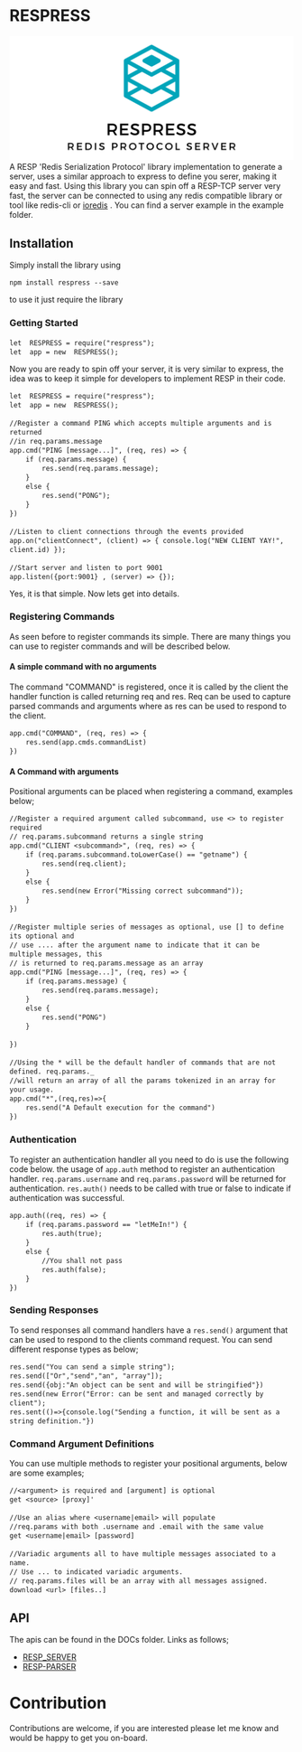 
# RESPRESS 
![enter image description here](https://github.com/ywadi/respress/raw/5abe18a745ca2fc0e54629e84b77dae584c1eb35/assets/respress.png)
A RESP 'Redis Serialization Protocol' library implementation to generate a server, uses a similar approach to express to define you serer, making it easy and fast.
Using this library you can spin off a RESP-TCP server very fast, the server can be connected to using any redis compatible library or tool like redis-cli or [ioredis](https://www.npmjs.com/package/ioredis) .
You can find a server example in the example folder. 
## Installation 
Simply install the library using 

    npm install respress --save
 to use it just require the library

### Getting Started
    let  RESPRESS = require("respress");
    let  app = new  RESPRESS();
Now you are ready to spin off your server, it is very similar to express, the idea was to keep it simple for developers to implement RESP in their code.

    let  RESPRESS = require("respress");
    let  app = new  RESPRESS();
    
    //Register a command PING which accepts multiple arguments and is returned 
    //in req.params.message
    app.cmd("PING [message...]", (req, res) => {
        if (req.params.message) {
            res.send(req.params.message);
        }
        else {
            res.send("PONG");
        }
    })
    
    //Listen to client connections through the events provided 
    app.on("clientConnect", (client) => { console.log("NEW CLIENT YAY!", client.id) });

    //Start server and listen to port 9001
    app.listen({port:9001} , (server) => {});

Yes, it is that simple. Now lets get into details. 

### Registering Commands 
As seen before to register commands its simple. There are many things you can use to register commands and will be described below. 
#### A simple command with no arguments 
The command "COMMAND" is registered, once it is called by the client the handler function is called returning req and res. Req can be used to capture parsed commands and arguments where as res can be used to respond to the client. 

    app.cmd("COMMAND", (req, res) => {
        res.send(app.cmds.commandList)
    })
    
#### A Command with arguments 
Positional arguments can be placed when registering a command, examples below; 

	//Register a required argument called subcommand, use <> to register required
	// req.params.subcommand returns a single string 
    app.cmd("CLIENT <subcommand>", (req, res) => {
        if (req.params.subcommand.toLowerCase() == "getname") {
            res.send(req.client);
        }
        else {
            res.send(new Error("Missing correct subcommand"));
        }
    })
    
    //Register multiple series of messages as optional, use [] to define its optional and
    // use .... after the argument name to indicate that it can be multiple messages, this 
    // is returned to req.params.message as an array
    app.cmd("PING [message...]", (req, res) => {
        if (req.params.message) {
            res.send(req.params.message);
        }
        else {
            res.send("PONG")
        }
    
    })
    
    //Using the * will be the default handler of commands that are not defined. req.params._ 
    //will return an array of all the params tokenized in an array for your usage.
    app.cmd("*",(req,res)=>{
        res.send("A Default execution for the command")
    })

### Authentication

To register an authentication handler all you need to do is use the following code below. the usage of `app.auth` method to register an authentication handler. `req.params.username` and `req.params.password` will be returned for authentication. `res.auth()` needs to be called with true or false to indicate if authentication was successful. 

    app.auth((req, res) => {
        if (req.params.password == "letMeIn!") {
            res.auth(true);
        }
        else {
            //You shall not pass
            res.auth(false);
        }
    })

### Sending Responses 
To send responses all command handlers have a `res.send()` argument that can be used to respond to the clients command request. You can send different response types as below;

    res.send("You can send a simple string");
    res.send(["Or","send","an", "array"]);
    res.send({obj:"An object can be sent and will be stringified"})
    res.send(new Error("Error: can be sent and managed correctly by client");
    res.sent(()=>{console.log("Sending a function, it will be sent as a string definition."})

### Command Argument Definitions 
You can use multiple methods to register your positional arguments, below are some examples;

    //<argument> is required and [argument] is optional 
    get <source> [proxy]'
    
    //Use an alias where <username|email> will populate 
    //req.params with both .username and .email with the same value
    get <username|email> [password]
    
    //Variadic arguments all to have multiple messages associated to a name. 
    // Use ... to indicated variadic arguments. 
    // req.params.files will be an array with all messages assigned.
    download <url> [files..]
## API
The apis can be found in the DOCs folder. Links as follows; 
- [RESP_SERVER](https://github.com/ywadi/respress/blob/main/docs/lib_server.md)  
- [RESP-PARSER](https://github.com/ywadi/respress/blob/main/docs/resp-parser.md)

# Contribution

Contributions are welcome, if you are interested please let me know and would be happy to get you on-board.